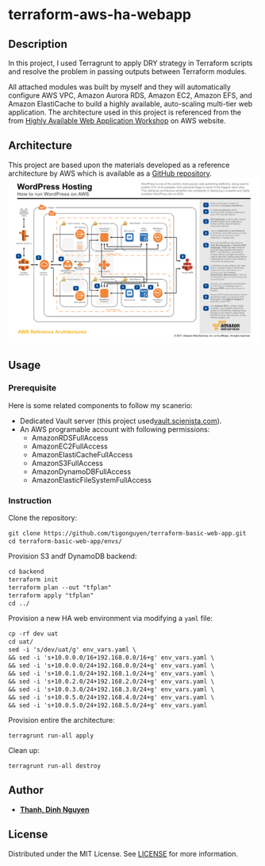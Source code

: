 # terraform-aws-ha-webapp
## Description
In this project, I used Terragrunt to apply DRY strategy in Terraform scripts and resolve the problem in passing outputs between Terraform modules. 

All attached modules was built by myself and they will automatically configure AWS VPC, Amazon Aurora RDS, Amazon EC2, Amazon EFS, and Amazon ElastiCache to build a highly available, auto-scaling multi-tier web application. The architecture used in this project is referenced from the from [Highly Available Web Application Workshop](https://ha-webapp.workshop.aws/introduction.html) on AWS website.
## Architecture
This project are based upon the materials developed as a reference architecture by AWS which is available as a [GitHub repository](https://github.com/aws-samples/aws-refarch-wordpress).
![](./aws-refarch-wordpress.jpeg)

## Usage
### Prerequisite
Here is some related components to follow my scanerio:
- Dedicated Vault server (this project used[vault.scienista.com](https://vault.scienista.com)).
- An AWS programable account with following permissions:
    - AmazonRDSFullAccess
    - AmazonEC2FullAccess
    - AmazonElastiCacheFullAccess
    - AmazonS3FullAccess
    - AmazonDynamoDBFullAccess
    - AmazonElasticFileSystemFullAccess
### Instruction
Clone the repository:
```
git clone https://github.com/tigonguyen/terraform-basic-web-app.git
cd terraform-basic-web-app/envs/
```

Provision S3 andf DynamoDB backend:
```
cd backend
terraform init
terraform plan --out "tfplan"
terraform apply "tfplan"
cd ../
```

Provision a new HA web environment via modifying a `yaml` file:
```
cp -rf dev uat
cd uat/
sed -i 's/dev/uat/g' env_vars.yaml \
&& sed -i 's+10.0.0.0/16+192.168.0.0/16+g' env_vars.yaml \
&& sed -i 's+10.0.0.0/24+192.168.0.0/24+g' env_vars.yaml \
&& sed -i 's+10.0.1.0/24+192.168.1.0/24+g' env_vars.yaml \
&& sed -i 's+10.0.2.0/24+192.168.2.0/24+g' env_vars.yaml \
&& sed -i 's+10.0.3.0/24+192.168.3.0/24+g' env_vars.yaml \
&& sed -i 's+10.0.5.0/24+192.168.4.0/24+g' env_vars.yaml \
&& sed -i 's+10.0.5.0/24+192.168.5.0/24+g' env_vars.yaml
```

Provision entire the architecture:
```
terragrunt run-all apply
```

Clean up:
```
terragrunt run-all destroy
```

## Author
- **[Thanh, Dinh Nguyen](https://github.com/tigonguyen)**

## License
Distributed under the MIT License. See [LICENSE](./LICENSE) for more information.
